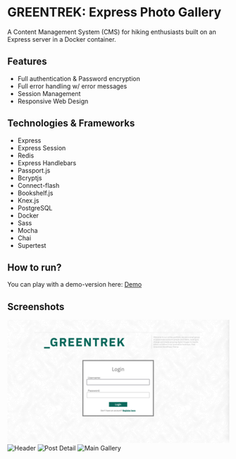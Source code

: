 # GREENTREK: Express Photo Gallery

A Content Management System (CMS) for hiking enthusiasts built on an Express server in a Docker container.

## Features

- Full authentication & Password encryption
- Full error handling w/ error messages
- Session Management
- Responsive Web Design

## Technologies & Frameworks

* Express
* Express Session
* Redis
* Express Handlebars
* Passport.js
* Bcryptjs
* Connect-flash
* Bookshelf.js
* Knex.js
* PostgreSQL
* Docker
* Sass
* Mocha
* Chai
* Supertest

## How to run?

You can play with a demo-version here: [Demo](ec2-52-37-169-120.us-west-2.compute.amazonaws.com)

## Screenshots

![Login View](./screenshots/login.png "Login View")
![Header](./screenshots/header.png "Header")
![Post Detail](./screenshots/listing.png "Post Detail")
![Main Gallery](./screenshots/main.png "Main Gallery")

